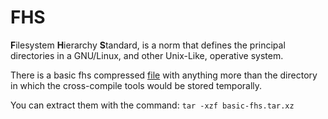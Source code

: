 # FHS
**F**ilesystem **H**ierarchy **S**tandard, is a norm that defines the principal directories in a GNU/Linux, and other Unix-Like, operative system.

There is a basic fhs compressed [file](basic-fhs.tar.xz) with anything more than the directory in which the cross-compile tools would be stored temporally.

You can extract them with the command:
`tar -xzf basic-fhs.tar.xz`